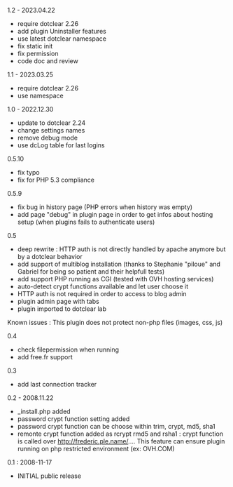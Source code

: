 1.2 - 2023.04.22
- require dotclear 2.26
- add plugin Uninstaller features
- use latest dotclear namespace
- fix static init
- fix permission
- code doc and review

1.1 - 2023.03.25
- require dotclear 2.26
- use namespace

1.0 - 2022.12.30
- update to dotclear 2.24
- change settings names
- remove debug mode
- use dcLog table for last logins

0.5.10
- fix typo
- fix for PHP 5.3 compliance

0.5.9
- fix bug in history page (PHP errors when history was empty)
- add page "debug" in plugin page in order to get infos about hosting setup (when plugins fails to authenticate users)

0.5
- deep rewrite : HTTP auth is not directly handled by apache anymore but by a dotclear behavior
- add support of multiblog installation (thanks to Stephanie "piloue" and Gabriel for being so patient and their helpfull tests)
- add support PHP running as CGI (tested with OVH hosting services)
- auto-detect crypt functions available and let user choose it
- HTTP auth is not required in order to access to blog admin
- plugin admin page with tabs
- plugin imported to dotclear lab

Known issues : This plugin does not protect non-php files (images, css, js)

0.4
- check filepermission when running
- add free.fr support

0.3
- add last connection tracker

0.2 - 2008.11.22
- _install.php added
- password crypt function setting added
- password crypt function can be choose within trim, crypt, md5, sha1
- remonte crypt function added as rcrypt rmd5 and rsha1 : crypt function
  is called over http://frederic.ple.name/....
  This feature can ensure plugin running on php restricted environment
  (ex: OVH.COM) 

0.1 : 2008-11-17
- INITIAL public release

